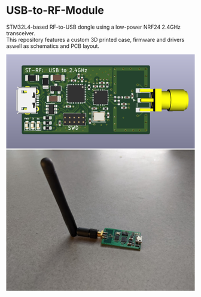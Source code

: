 # USB-to-RF-Module
STM32L4-based RF-to-USB dongle using a low-power NRF24 2.4GHz transceiver. <br>
This repository features a custom 3D printed case, firmware and drivers aswell as schematics and PCB layout.



![](https://github.com/harry1576/USB-to-RF-Module/blob/master/images/stm-rf-img.PNG)
![](https://github.com/harry1576/USB-to-RF-Module/blob/master/images/assembled.jpg)
